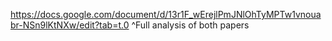 https://docs.google.com/document/d/13r1F_wErejlPmJNlOhTyMPTw1vnouabr-NSn9lKtNXw/edit?tab=t.0
^Full analysis of both papers
